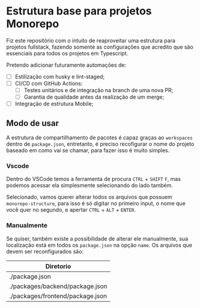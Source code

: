 # Estrutura base para projetos Monorepo

Fiz este repositório com o intuito de reaproveitar uma estrutura para projetos fullstack, fazendo somente as configurações que acredito que são essenciais para todos os projetos em Typescript.

Pretendo adicionar futuramente automações de:

- [ ] Estilização com husky e lint-staged;
- [ ] CI/CD com GitHub Actions:
  - [ ] Testes unitários e de integração na branch de uma nova PR;
  - [ ] Garantia de qualidade antes da realização de um merge;
- [ ] Integração de estrutura Mobile;

## Modo de usar

A estrutura de compartilhamento de pacotes é capaz graças ao `workspaces` dentro de `package.json`, entretanto, é preciso recofigurar o nome do projeto baseado em como vai se chamar, para fazer isso é muito simples.

### Vscode

Dentro do VSCode temos a ferramenta de procura `CTRL` + `SHIFT` `F`, mas podemos acessar ela simplesmente selecionando do lado também.

Selecionado, vamos querer alterar todos os arquivos que possuem `monorepo-structure`, para isso é só digitar no primeiro input, o nome que você quer no segundo, e apertar `CTRL` + `ALT` + `ENTER`.

### Manualmente

Se quiser, também existe a possibilidade de alterar ele manualmente, sua localização está em todos os `package.json` na opção `name`.
Os arquivos que devem ser reconfigurados são:

|Diretorio                         |
|----------------------------------|
| ./package.json                   |
| ./packages/backend/package.json  |
| ./packages/frontend/package.json |
